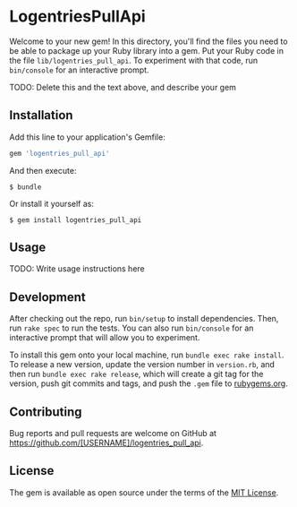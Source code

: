 # LogentriesPullApi

Welcome to your new gem! In this directory, you'll find the files you need to be able to package up your Ruby library into a gem. Put your Ruby code in the file `lib/logentries_pull_api`. To experiment with that code, run `bin/console` for an interactive prompt.

TODO: Delete this and the text above, and describe your gem

## Installation

Add this line to your application's Gemfile:

```ruby
gem 'logentries_pull_api'
```

And then execute:

    $ bundle

Or install it yourself as:

    $ gem install logentries_pull_api

## Usage

TODO: Write usage instructions here

## Development

After checking out the repo, run `bin/setup` to install dependencies. Then, run `rake spec` to run the tests. You can also run `bin/console` for an interactive prompt that will allow you to experiment.

To install this gem onto your local machine, run `bundle exec rake install`. To release a new version, update the version number in `version.rb`, and then run `bundle exec rake release`, which will create a git tag for the version, push git commits and tags, and push the `.gem` file to [rubygems.org](https://rubygems.org).

## Contributing

Bug reports and pull requests are welcome on GitHub at https://github.com/[USERNAME]/logentries_pull_api.


## License

The gem is available as open source under the terms of the [MIT License](http://opensource.org/licenses/MIT).

